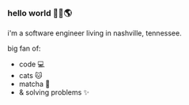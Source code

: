 ### hello world 👋🏻🌎

i'm a software engineer living in nashville, tennessee. 

big fan of:

- code 💻
- cats 🐱
- matcha 🍵
- & solving problems ✨


